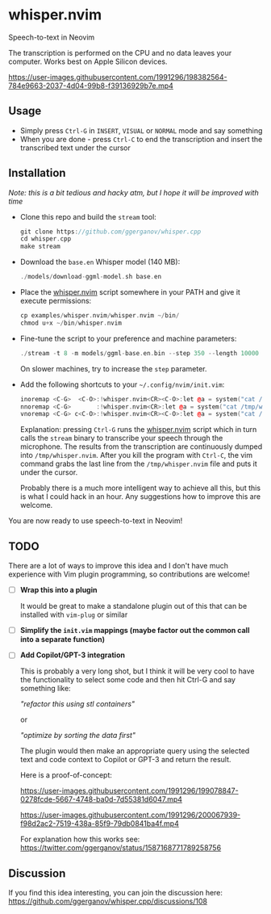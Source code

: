 # whisper.nvim

Speech-to-text in Neovim

The transcription is performed on the CPU and no data leaves your computer. Works best on Apple Silicon devices.

https://user-images.githubusercontent.com/1991296/198382564-784e9663-2037-4d04-99b8-f39136929b7e.mp4

## Usage

- Simply press `Ctrl-G` in `INSERT`, `VISUAL` or `NORMAL` mode and say something
- When you are done - press `Ctrl-C` to end the transcription and insert the transcribed text under the cursor

## Installation

*Note: this is a bit tedious and hacky atm, but I hope it will be improved with time*

- Clone this repo and build the `stream` tool:

  ```cpp
  git clone https://github.com/ggerganov/whisper.cpp
  cd whisper.cpp
  make stream
  ```

- Download the `base.en` Whisper model (140 MB):

  ```cpp
  ./models/download-ggml-model.sh base.en
  ```

- Place the [whisper.nvim](whisper.nvim) script somewhere in your PATH and give it execute permissions:

  ```cpp
  cp examples/whisper.nvim/whisper.nvim ~/bin/
  chmod u+x ~/bin/whisper.nvim
  ```

- Fine-tune the script to your preference and machine parameters:

  ```cpp
  ./stream -t 8 -m models/ggml-base.en.bin --step 350 --length 10000 -f /tmp/whisper.nvim 2> /dev/null
  ```

  On slower machines, try to increase the `step` parameter.

- Add the following shortcuts to your `~/.config/nvim/init.vim`:

  ```cpp
  inoremap <C-G>  <C-O>:!whisper.nvim<CR><C-O>:let @a = system("cat /tmp/whisper.nvim \| tail -n 1 \| xargs -0 \| tr -d '\\n' \| sed -e 's/^[[:space:]]*//'")<CR><C-R>a
  nnoremap <C-G>       :!whisper.nvim<CR>:let @a = system("cat /tmp/whisper.nvim \| tail -n 1 \| xargs -0 \| tr -d '\\n' \| sed -e 's/^[[:space:]]*//'")<CR>"ap
  vnoremap <C-G> c<C-O>:!whisper.nvim<CR><C-O>:let @a = system("cat /tmp/whisper.nvim \| tail -n 1 \| xargs -0 \| tr -d '\\n' \| sed -e 's/^[[:space:]]*//'")<CR><C-R>a
  ```
  
  Explanation: pressing `Ctrl-G` runs the [whisper.nvim](whisper.nvim) script which in turn calls the `stream` binary to transcribe your speech through the microphone. The results from the transcription are continuously dumped into `/tmp/whisper.nvim`. After you kill the program with `Ctrl-C`, the vim command grabs the last line from the `/tmp/whisper.nvim` file and puts it under the cursor.
  
  Probably there is a much more intelligent way to achieve all this, but this is what I could hack in an hour. Any suggestions how to improve this are welcome.
  
You are now ready to use speech-to-text in Neovim!

## TODO

There are a lot of ways to improve this idea and I don't have much experience with Vim plugin programming, so contributions are welcome! 

- [ ] **Wrap this into a plugin**
  
  It would be great to make a standalone plugin out of this that can be installed with `vim-plug` or similar
  
- [ ] **Simplify the `init.vim` mappings (maybe factor out the common call into a separate function)**
- [ ] **Add Copilot/GPT-3 integration**

  This is probably a very long shot, but I think it will be very cool to have the functionality to select some code and then hit Ctrl-G and say something like:
  
  *"refactor this using stl containers"*
  
  or
  
  *"optimize by sorting the data first"*
  
  The plugin would then make an appropriate query using the selected text and code context to Copilot or GPT-3 and return the result.
  
  Here is a proof-of-concept:
  
  https://user-images.githubusercontent.com/1991296/199078847-0278fcde-5667-4748-ba0d-7d55381d6047.mp4
    
  https://user-images.githubusercontent.com/1991296/200067939-f98d2ac2-7519-438a-85f9-79db0841ba4f.mp4
  
  For explanation how this works see: https://twitter.com/ggerganov/status/1587168771789258756

## Discussion

If you find this idea interesting, you can join the discussion here: https://github.com/ggerganov/whisper.cpp/discussions/108
